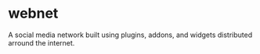 # webnet
A social media network built using plugins, addons, and widgets distributed arround the internet.
